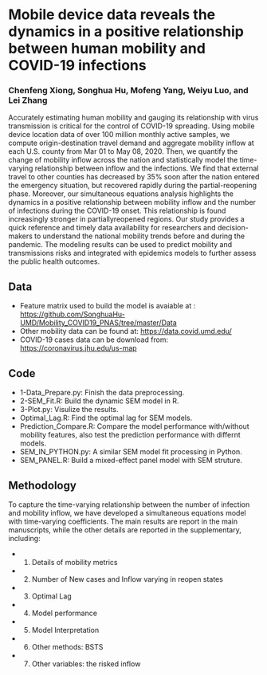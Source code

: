 # Mobile device data reveals the dynamics in a positive relationship between human mobility and COVID-19 infections
### Chenfeng Xiong, Songhua Hu, Mofeng Yang, Weiyu Luo, and Lei Zhang
Accurately estimating human mobility and gauging its relationship with virus transmission is critical for the control of COVID-19 spreading. Using mobile device location data of over 100 million monthly active samples, we compute origin-destination travel demand and aggregate mobility inflow at each U.S. county from Mar 01 to May 08, 2020. Then, we quantify the change of mobility inflow across the nation and statistically model the time-varying relationship between inflow and the infections. We find that external travel to other counties has decreased by 35% soon after the nation entered the emergency situation, but recovered rapidly during the partial-reopening phase. Moreover, our simultaneous equations analysis highlights the dynamics in a positive relationship between mobility inflow and the number of infections during the COVID-19 onset. This relationship is found increasingly stronger in partiallyreopened regions. Our study provides a quick reference and timely data availability for researchers and decision-makers to understand the national mobility trends before and during the pandemic. The modeling results can be used to predict mobility and transmissions risks and integrated with epidemics models to further assess the public health outcomes.

## Data
* Feature matrix used to build the model is avaiable at :
https://github.com/SonghuaHu-UMD/Mobility_COVID19_PNAS/tree/master/Data
* Other mobility data can be found at:
https://data.covid.umd.edu/
* COVID-19 cases data can be download from:
https://coronavirus.jhu.edu/us-map

## Code
* 1-Data_Prepare.py: Finish the data preprocessing.
* 2-SEM_Fit.R: Build the dynamic SEM model in R.
* 3-Plot.py: Visulize the results.
* Optimal_Lag.R: Find the optimal lag for SEM models.
* Prediction_Compare.R: Compare the model performance with/without mobility features, also test the prediction performance with differnt models.
* SEM_IN_PYTHON.py: A similar SEM model fit processing in Python.
* SEM_PANEL.R: Build a mixed-effect panel model with SEM struture.

## Methodology
To capture the time-varying relationship between the number of infection and mobility inflow, we have developed a simultaneous equations model with time-varying coefficients. The main results are report in the main manuscripts, while the other details are reported in the supplementary, including:
* 1.	Details of mobility metrics
* 2.	Number of New cases and Inflow varying in reopen states 
* 3.	Optimal Lag
* 4.	Model performance 
* 5.	Model Interpretation
* 6.	Other methods: BSTS 
* 7.	Other variables: the risked inflow

